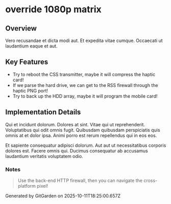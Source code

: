 # override 1080p matrix

## Overview
Vero recusandae et dicta modi aut. Et expedita vitae cumque. Occaecati ut laudantium eaque et aut.

## Key Features
- Try to reboot the CSS transmitter, maybe it will compress the haptic card!
- If we parse the hard drive, we can get to the RSS firewall through the haptic PNG port!
- Try to back up the HDD array, maybe it will program the mobile card!

## Implementation Details
Qui et incidunt dolorum. Dolores at sint. Vitae qui ut reprehenderit. Voluptatibus qui odit omnis fugit. Quibusdam quibusdam perspiciatis quis omnis at et dolor ipsa. Animi porro est rerum repellendus qui in eos eos.
 Et sapiente consequatur adipisci dolorum. Aut aut ut necessitatibus corporis dolores est. Facere omnis qui. Ducimus consequatur ab accusamus laudantium veritatis voluptatem odio.

### Notes
> Use the back-end HTTP firewall, then you can navigate the cross-platform pixel!

Generated by GitGarden on 2025-10-11T18:25:00.657Z